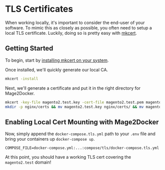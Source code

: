 # TLS Certificates

When working locally, it's important to consider the end-user of your software. To mimic this as closely as possible, you often need to setup a local TLS certificate. Luckily, doing so is pretty easy with [mkcert](https://github.com/FiloSottile/mkcert).

## Getting Started
To begin, start by [installing mkcert on your system](https://github.com/FiloSottile/mkcert#installation).

Once installed, we'll quickly generate our local CA.

```bash
mkcert -install
```

Next, we'll generate a certificate and put it in the right directory for Mage2Docker.

```bash
mkcert -key-file magento2.test.key -cert-file magento2.test.pem magento2.test
mkdir -p nginx/certs && mv magento2.test.key nginx/certs/ && mv magento2.test.pem nginx/certs/
```

## Enabling Local Cert Mounting with Mage2Docker
Now, simply append the `docker-compose.tls.yml` path to your `.env` file and bring your containers up `docker-compose up`.

```
COMPOSE_FILE=docker-compose.yml:...:compose/tls/docker-compose.tls.yml
```

At this point, you should have a working TLS cert covering the `magento2.test` domain! 
